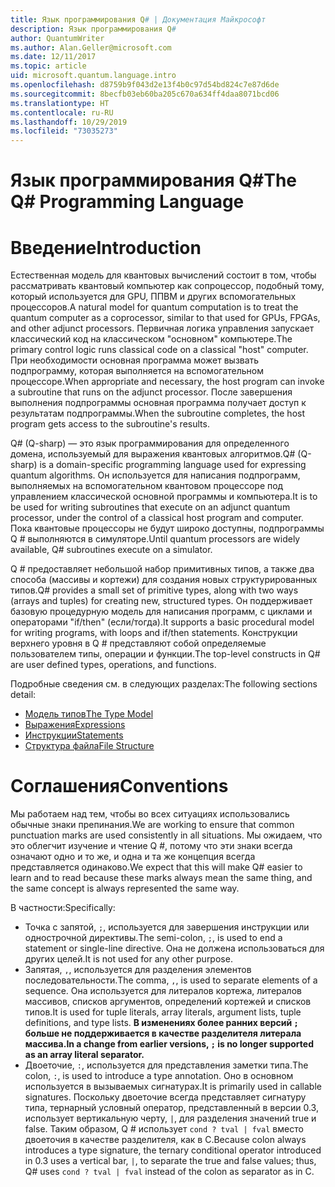 ```yaml
---
title: Язык программирования Q# | Документация Майкрософт
description: Язык программирования Q#
author: QuantumWriter
ms.author: Alan.Geller@microsoft.com
ms.date: 12/11/2017
ms.topic: article
uid: microsoft.quantum.language.intro
ms.openlocfilehash: d8759b9f043d2e13f4b0c97d54bd824c7e87d6de
ms.sourcegitcommit: 8becfb03eb60ba205c670a634ff4daa8071bcd06
ms.translationtype: HT
ms.contentlocale: ru-RU
ms.lasthandoff: 10/29/2019
ms.locfileid: "73035273"
---
```

# <a name="the-q-programming-language"></a><span data-ttu-id="919d0-103">Язык программирования Q#</span><span class="sxs-lookup"><span data-stu-id="919d0-103">The Q# Programming Language</span></span>

# <a name="introduction"></a><span data-ttu-id="919d0-104">Введение</span><span class="sxs-lookup"><span data-stu-id="919d0-104">Introduction</span></span>

<span data-ttu-id="919d0-105">Естественная модель для квантовых вычислений состоит в том, чтобы рассматривать квантовый компьютер как сопроцессор, подобный тому, который используется для GPU, ППВМ и других вспомогательных процессоров.</span><span class="sxs-lookup"><span data-stu-id="919d0-105">A natural model for quantum computation is to treat the quantum computer as a coprocessor, similar to that used for GPUs, FPGAs, and other adjunct processors.</span></span>
<span data-ttu-id="919d0-106">Первичная логика управления запускает классический код на классическом "основном" компьютере.</span><span class="sxs-lookup"><span data-stu-id="919d0-106">The primary control logic runs classical code on a classical "host" computer.</span></span>
<span data-ttu-id="919d0-107">При необходимости основная программа может вызвать подпрограмму, которая выполняется на вспомогательном процессоре.</span><span class="sxs-lookup"><span data-stu-id="919d0-107">When appropriate and necessary, the host program can invoke a subroutine that runs on the adjunct processor.</span></span>
<span data-ttu-id="919d0-108">После завершения выполнения подпрограммы основная программа получает доступ к результатам подпрограммы.</span><span class="sxs-lookup"><span data-stu-id="919d0-108">When the subroutine completes, the host program gets access to the subroutine's results.</span></span>

<span data-ttu-id="919d0-109">Q# (Q-sharp) — это язык программирования для определенного домена, используемый для выражения квантовых алгоритмов.</span><span class="sxs-lookup"><span data-stu-id="919d0-109">Q# (Q-sharp) is a domain-specific programming language used for expressing quantum algorithms.</span></span>
<span data-ttu-id="919d0-110">Он используется для написания подпрограмм, выполняемых на вспомогательном квантовом процессоре под управлением классической основной программы и компьютера.</span><span class="sxs-lookup"><span data-stu-id="919d0-110">It is to be used for writing subroutines that execute on an adjunct quantum processor, under the control of a classical host program and computer.</span></span>
<span data-ttu-id="919d0-111">Пока квантовые процессоры не будут широко доступны, подпрограммы Q # выполняются в симуляторе.</span><span class="sxs-lookup"><span data-stu-id="919d0-111">Until quantum processors are widely available, Q# subroutines execute on a simulator.</span></span>

<span data-ttu-id="919d0-112">Q # предоставляет небольшой набор примитивных типов, а также два способа (массивы и кортежи) для создания новых структурированных типов.</span><span class="sxs-lookup"><span data-stu-id="919d0-112">Q# provides a small set of primitive types, along with two ways (arrays and tuples) for creating new, structured types.</span></span>
<span data-ttu-id="919d0-113">Он поддерживает базовую процедурную модель для написания программ, с циклами и операторами "if/then" (если/тогда).</span><span class="sxs-lookup"><span data-stu-id="919d0-113">It supports a basic procedural model for writing programs, with loops and if/then statements.</span></span>
<span data-ttu-id="919d0-114">Конструкции верхнего уровня в Q # представляют собой определяемые пользователем типы, операции и функции.</span><span class="sxs-lookup"><span data-stu-id="919d0-114">The top-level constructs in Q# are user defined types, operations, and functions.</span></span>

<span data-ttu-id="919d0-115">Подробные сведения см. в следующих разделах:</span><span class="sxs-lookup"><span data-stu-id="919d0-115">The following sections detail:</span></span>
- [<span data-ttu-id="919d0-116">Модель типов</span><span class="sxs-lookup"><span data-stu-id="919d0-116">The Type Model</span></span>](xref:microsoft.quantum.language.type-model)
- [<span data-ttu-id="919d0-117">Выражения</span><span class="sxs-lookup"><span data-stu-id="919d0-117">Expressions</span></span>](xref:microsoft.quantum.language.expressions)
- [<span data-ttu-id="919d0-118">Инструкции</span><span class="sxs-lookup"><span data-stu-id="919d0-118">Statements</span></span>](xref:microsoft.quantum.language.statements)
- [<span data-ttu-id="919d0-119">Структура файла</span><span class="sxs-lookup"><span data-stu-id="919d0-119">File Structure</span></span>](xref:microsoft.quantum.language.file-structure)

# <a name="conventions"></a><span data-ttu-id="919d0-120">Соглашения</span><span class="sxs-lookup"><span data-stu-id="919d0-120">Conventions</span></span>

<span data-ttu-id="919d0-121">Мы работаем над тем, чтобы во всех ситуациях использовались обычные знаки препинания.</span><span class="sxs-lookup"><span data-stu-id="919d0-121">We are working to ensure that common punctuation marks are used consistently in all situations.</span></span>
<span data-ttu-id="919d0-122">Мы ожидаем, что это облегчит изучение и чтение Q #, потому что эти знаки всегда означают одно и то же, и одна и та же концепция всегда представляется одинаково.</span><span class="sxs-lookup"><span data-stu-id="919d0-122">We expect that this will make Q# easier to learn and to read because these marks always mean the same thing, and the same concept is always represented the same way.</span></span>

<span data-ttu-id="919d0-123">В частности:</span><span class="sxs-lookup"><span data-stu-id="919d0-123">Specifically:</span></span>

- <span data-ttu-id="919d0-124">Точка с запятой, `;`, используется для завершения инструкции или однострочной директивы.</span><span class="sxs-lookup"><span data-stu-id="919d0-124">The semi-colon, `;`, is used to end a statement or single-line directive.</span></span>
  <span data-ttu-id="919d0-125">Она не должена использоваться для других целей.</span><span class="sxs-lookup"><span data-stu-id="919d0-125">It is not used for any other purpose.</span></span>
- <span data-ttu-id="919d0-126">Запятая, `,`, используется для разделения элементов последовательности.</span><span class="sxs-lookup"><span data-stu-id="919d0-126">The comma, `,`, is used to separate elements of a sequence.</span></span> <span data-ttu-id="919d0-127">Она используется для литералов кортежа, литералов массивов, списков аргументов, определений кортежей и списков типов.</span><span class="sxs-lookup"><span data-stu-id="919d0-127">It is used for tuple literals, array literals, argument lists, tuple definitions, and type lists.</span></span> <span data-ttu-id="919d0-128">**В изменениях более ранних версий `;` больше не поддерживается в качестве разделителя литерала массива.**</span><span class="sxs-lookup"><span data-stu-id="919d0-128">**In a change from earlier versions, `;` is no longer supported as an array literal separator.**</span></span>
- <span data-ttu-id="919d0-129">Двоеточие, `:`, используется для представления заметки типа.</span><span class="sxs-lookup"><span data-stu-id="919d0-129">The colon, `:`, is used to introduce a type annotation.</span></span> <span data-ttu-id="919d0-130">Оно в основном используется в вызываемых сигнатурах.</span><span class="sxs-lookup"><span data-stu-id="919d0-130">It is primarily used in callable signatures.</span></span>
  <span data-ttu-id="919d0-131">Поскольку двоеточие всегда представляет сигнатуру типа, тернарный условный оператор, представленный в версии 0.3, использует вертикальную черту, `|`, для разделения значений true и false. Таким образом, Q # использует `cond ? tval | fval` вместо двоеточия в качестве разделителя, как в C.</span><span class="sxs-lookup"><span data-stu-id="919d0-131">Because colon always introduces a type signature, the ternary conditional operator introduced in 0.3 uses a vertical bar, `|`, to separate the true and false values; thus, Q# uses `cond ? tval | fval` instead of the colon as separator as in C.</span></span>
  
